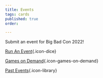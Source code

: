 ```yaml
---
title: Events
tags: cards
published: true
order: 

---
```

Submit an event for Big Bad Con 2022!

[Run An Event](/run-an-event){.icon-dice}

[Games on Demand](/games-on-demand){.icon-games-on-demand}

[Past Events](/past-events){.icon-library}